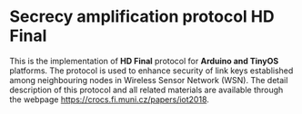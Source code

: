 # Secrecy amplification protocol HD Final

This is the implementation of **HD Final** protocol for **Arduino and TinyOS** platforms. The protocol is used to enhance security of link keys established among neighbouring nodes in Wireless Sensor Network (WSN). The detail description of this protocol and all related materials are available through the webpage https://crocs.fi.muni.cz/papers/iot2018.
